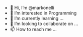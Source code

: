 - 👋 Hi, I’m @markonelli
- 👀 I’m interested in Programming
- 🌱 I’m currently learning ...
- 💞️ I’m looking to collaborate on ...
- 📫 How to reach me ...

<!---
markonelli/markonelli is a ✨ special ✨ repository because its `README.md` (this file) appears on your GitHub profile.
You can click the Preview link to take a look at your changes.
--->
